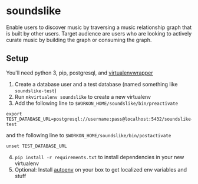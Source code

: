 # soundslike
Enable users to discover music by traversing a music relationship graph that is built by other users. Target audience are users who are looking to actively curate music by building the graph or consuming the graph.

## Setup
You'll need python 3, pip, postgresql, and [virtualenvwrapper](http://virtualenvwrapper.readthedocs.io/en/latest/index.html)

1. Create a database user and a test database (named something like `soundslike-test`)
2. Run `mkvirtualenv soundslike` to create a new virtualenv
3. Add the following line to `$WORKON_HOME/soundslike/bin/preactivate`

```shell
export TEST_DATABASE_URL=postgresql://username:pass@localhost:5432/soundslike-test
```

and the following line to `$WORKON_HOME/soundslike/bin/postactivate`

```shell
unset TEST_DATABASE_URL
```

4. `pip install -r requirements.txt` to install dependencies in your new virtualenv
5. Optional: Install [autoenv](https://github.com/kennethreitz/autoenv) on your box to get localized env variables and stuff




